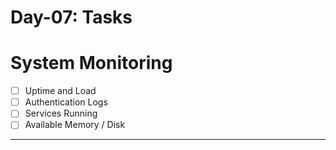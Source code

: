 # Day-07: Tasks

# System Monitoring

- [ ] Uptime and Load
- [ ] Authentication Logs
- [ ] Services Running
- [ ] Available Memory / Disk

---
